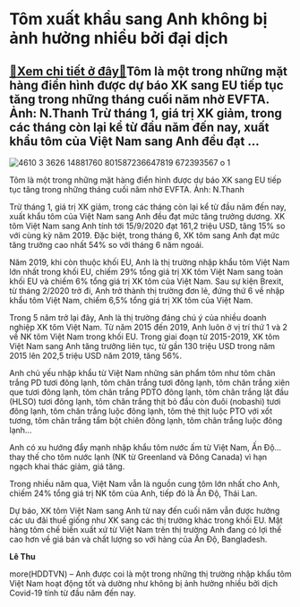 Tôm xuất khẩu sang Anh không bị ảnh hưởng nhiều bởi đại dịch
============================================================

[:gift:Xem chi tiết ở đây:gift:](https://hddtvn.com/tom-xuat-khau-sang-anh-khong-bi-anh-huong-nhieu-boi-dai-dich/)Tôm là một trong những mặt hàng điển hình được dự báo XK sang EU tiếp tục tăng trong những tháng cuối năm nhờ EVFTA. Ảnh: N.Thanh Trừ tháng 1, giá trị XK giảm, trong các tháng còn lại kể từ đầu năm đến nay, xuất khẩu tôm của Việt Nam sang Anh đều đạt …
------------------------------------------------------------------------------------------------------------------------------------------------------------------------------------------------------------------------------------------------------------





![4610 3 3626 14881760 801587236647819 672393567 o 1](https://haiquanonline.com.vn/stores/news_dataimages/hoannm/092020/14/16/in_article/4610_3-3626_14881760_801587236647819_672393567_o_1.jpg?rt=20201006143749 "Tôm xuất khẩu sang Anh không bị ảnh hưởng nhiều bởi đại dịch")


Tôm là một trong những mặt hàng điển hình được dự báo XK sang EU tiếp tục tăng trong những tháng cuối năm nhờ EVFTA. Ảnh: N.Thanh



Trừ tháng 1, giá trị XK giảm, trong các tháng còn lại kể từ đầu năm đến nay, xuất khẩu tôm của Việt Nam sang Anh đều đạt mức tăng trưởng dương. XK tôm Việt Nam sang Anh tính tới 15/9/2020 đạt 161,2 triệu USD, tăng 15% so với cùng kỳ năm 2019. Đặc biệt, trong tháng 6, XK tôm sang Anh đạt mức tăng trưởng cao nhất 54% so với tháng 6 năm ngoái.


Năm 2019, khi còn thuộc khối EU, Anh là thị trường nhập khẩu tôm Việt Nam lớn nhất trong khối EU, chiếm 29% tổng giá trị XK tôm Việt Nam sang toàn khối EU và chiếm 6% tổng giá trị XK tôm của Việt Nam. Sau sự kiện Brexit, từ tháng 2/2020 trở đi, Anh trở thành thị trường đơn lẻ, đứng thứ 6 về nhập khẩu tôm Việt Nam, chiếm 6,5% tổng giá trị XK tôm của Việt Nam.


Trong 5 năm trở lại đây, Anh là thị trường đáng chú ý của nhiều doanh nghiệp XK tôm Việt Nam. Từ năm 2015 đến 2019, Anh luôn ở vị trí thứ 1 và 2 về NK tôm Việt Nam trong khối EU. Trong giai đoạn từ 2015-2019, XK tôm Việt Nam sang Anh tăng trưởng liên tục, từ gần 130 triệu USD trong năm 2015 lên 202,5 triệu USD năm 2019, tăng 56%.


Anh chủ yếu nhập khẩu từ Việt Nam những sản phẩm tôm như tôm chân trắng PD tươi đông lạnh, tôm chân trắng tươi đông lạnh, tôm chân trắng xiên que tươi đông lạnh, tôm chân trắng PDTO đông lạnh, tôm chân trắng lặt đầu (HLSO) tươi đông lạnh, tôm chân trắng thịt bỏ đầu còn đuôi (nobashi) tươi đông lạnh, tôm chân trắng luộc đông lạnh, tôm thẻ thịt luộc PTO với xốt tương, tôm chân trắng tẩm bột chiên đông lạnh, tôm chân trắng luộc đông lạnh…


Anh có xu hướng đẩy mạnh nhập khẩu tôm nước ấm từ Việt Nam, Ấn Độ… thay thế cho tôm nước lạnh (NK từ Greenland và Đông Canada) vì hạn ngạch khai thác giảm, giá tăng.


Trong nhiều năm qua, Việt Nam vẫn là nguồn cung tôm lớn nhất cho Anh, chiếm 24% tổng giá trị NK tôm của Anh, tiếp đó là Ấn Độ, Thái Lan.


Dự báo, XK tôm Việt Nam sang Anh từ nay đến cuối năm vẫn được hưởng các ưu đãi thuế giống như XK sang các thị trường khác trong khối EU. Mặt hàng tôm chế biến xuất xứ từ Việt Nam trên thị trường Anh đang có lợi thế cao hơn về giá bán và chất lượng so với hàng của Ấn Độ, Bangladesh.




**Lê Thu**



more(HDDTVN) – Anh được coi là một trong những thị trường nhập khẩu tôm Việt Nam hoạt động tốt và dường như không bị ảnh hưởng nhiều bởi dịch Covid-19 tính từ đầu năm đến nay.

